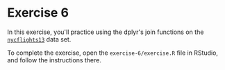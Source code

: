 # Exercise 6
In this exercise, you'll practice using the dplyr's join functions on the [`nycflights13`](https://cran.r-project.org/web/packages/nycflights13/index.html) data set.

To complete the exercise, open the `exercise-6/exercise.R` file in RStudio, and follow the instructions there.
